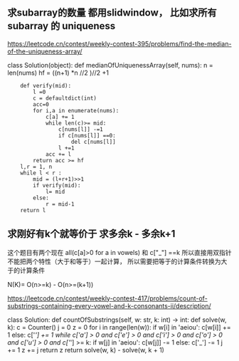 



## 求subarray的数量 都用slidwindow， 比如求所有subarray 的 uniqueness
https://leetcode.cn/contest/weekly-contest-395/problems/find-the-median-of-the-uniqueness-array/

class Solution(object):
    def medianOfUniquenessArray(self, nums):
        n = len(nums)
        hf =  ((n+1) *n //2 )//2 +1

        def verify(mid):
            l =0 
            c = defaultdict(int)
            acc=0
            for i,a in enumerate(nums):
                c[a] += 1
                while len(c)>= mid:
                    c[nums[l]] -=1
                    if c[nums[l]] ==0:
                        del c[nums[l]]
                    l +=1
                acc += l
            return acc >= hf 
        l,r = 1, n 
        while l < r :
            mid = (l+r+1)>>1
            if verify(mid):
                l= mid
            else:
                r = mid-1
        return l 

## 求刚好有k个就等价于 求多余k - 多余k+1
这个题目有两个现在 all(c[a]>0 for a in vowels) 和 c["_"] ==k 所以直接用双指针不能把两个特性（大于和等于）一起计算，
所以需要把等于的计算条件转换为大于的计算条件

N(K)= O(n>=k) - O(n>=(k+1))

https://leetcode.cn/contest/weekly-contest-417/problems/count-of-substrings-containing-every-vowel-and-k-consonants-ii/description/

class Solution:
    def countOfSubstrings(self, w: str, k: int) -> int:
        def solve(w, k):
            c = Counter()
            j = 0
            z = 0
            for i in range(len(w)):
                if w[i] in 'aeiou':
                    c[w[i]] += 1
                else:
                    c['_'] += 1
                while c['a'] > 0 and c['e'] > 0 and c['i'] > 0 and c['o'] > 0 and c['u'] > 0 and c['_'] >= k:
                    if w[j] in 'aeiou':
                        c[w[j]] -= 1
                    else:
                        c['_'] -= 1
                    j += 1
                z += j
            return z
        return solve(w, k) - solve(w, k + 1)